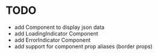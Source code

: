 # TODO

- add Component to display json data
- add LoadingIndicator Component
- add ErrorIndicator Component
- add support for component prop aliases (border props)
